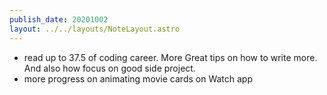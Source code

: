 ```yaml
---
publish_date: 20201002
layout: ../../layouts/NoteLayout.astro
---
```

- read up to 37.5 of coding career. More Great tips on how to write more. And also how focus on good side project.
- more progress on animating movie cards on Watch app
